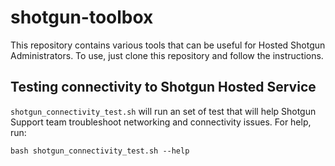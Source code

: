# shotgun-toolbox
This repository contains various tools that can be useful for Hosted Shotgun Administrators. To use, just clone this
repository and follow the instructions.

## Testing connectivity to Shotgun Hosted Service
`shotgun_connectivity_test.sh` will run an set of test that will help Shotgun Support team troubleshoot networking
and connectivity issues. For help, run:

    bash shotgun_connectivity_test.sh --help
